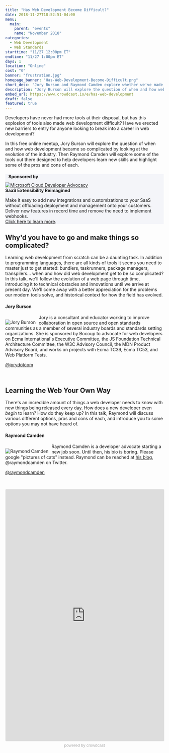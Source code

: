 ```yaml
---
title: "Has Web Development Become Difficult?"
date: 2018-11-27T18:52:51-04:00
menu:
  main:
    parent: "events"
    name: "November 2018"
categories:
  - Web Development
  - Web Standards
starttime: "11/27 12:00pm ET"
endtime: "11/27 1:00pm ET"
days: 1
location: "Online"
cost: "0"
banner: "frustration.jpg"
homepage_banner: "Has-Web-Development-Become-Difficult.png"
short_desc: "Jory Burson and Raymond Camden explore whether we've made web development difficult to learn."
description: "Jory Burson will explore the question of when and how web development became so complicated by looking at the evolution of the industry. Then Raymond Camden will explore some of the tools out there designed to help developers learn new skills and highlight some of the pros and cons of each."
embed_url: https://www.crowdcast.io/e/has-web-development
draft: false
featured: true
---
```


Developers have never had more tools at their disposal, but has this explosion of tools also made web development difficult? Have we erected new barriers to entry for anyone looking to break into a career in web development?

In this free online meetup, Jory Burson will explore the question of when and how web development became so complicated by looking at the evolution of the industry. Then Raymond Camden will explore some of the tools out there designed to help developers learn new skills and highlight some of the pros and cons of each.

<div class="container" style="background-color:#f4f5f9;margin-top:20px;margin-bottom:20px;">
  <div class="row">
    <h4 style="margin: 10px;">Sponsored by</h4>
  </div>
  <div class="row">
    <div class="col-md-4 col-sm-4">
      <a href="https://goextend.io/?utm_source=Certified%20Fresh%20Events&utm_medium=sponsorship&utm_campaign=fresh%20events%20sponsorship"><img src="/images/banners/Extend_Logo.png" alt="Microsoft Cloud Developer Advocacy"></a>
    </div>
    <div class="col-md-8 col-sm-8">
      <strong>SaaS Extensibility Reimagined</strong><br>
      <p>Make it easy to add new integrations and customizations to your SaaS without offloading deployment and management onto your customers. Deliver new features in record time and remove the need to implement webhooks.<br><a href="https://goextend.io/?utm_source=Certified%20Fresh%20Events&utm_medium=sponsorship&utm_campaign=fresh%20events%20sponsorship">Click here to learn more</a>.
    </div>
  </div>
</div>

## Why'd you have to go and make things so complicated?

Learning web development from scratch can be a daunting task. In addition to programming languages, there are all kinds of tools it seems you need to master just to get started: bundlers, taskrunners, package managers, transpilers… when and how did web development get to be so complicated? In this talk, we'll follow the evolution of a web page through time, introducing it to technical obstacles and innovations until we arrive at present day. We'll come away with a better appreciation for the problems our modern tools solve, and historical context for how the field has evolved.

#### Jory Burson

<img src="/images/speakers/JoryBurson.jpg" style="float:left;margin-right: 10px;margin-top: 15px;" alt="Jory Burson">

Jory is a consultant and educator working to improve collaboration in open source and open standards communities as a member of several industry boards and standards setting organizations. She is sponsored by Bocoup to advocate for web developers on Ecma International's Executive Committee, the JS Foundation Technical Architecture Committee, the W3C Advisory Council, the MDN Product Advisory Board, and works on projects with Ecma TC39, Ecma TC53, and Web Platform Tests.

<i class="fa fa-twitter" aria-hidden="true"></i> [@jorydotcom](https://twitter.com/jorydotcom)

<br style="clear:both;">

## Learning the Web Your Own Way

There's an incredible amount of things a web developer needs to know with new things being released every day. How does a new developer even *begin* to learn? How do they keep up? In this talk, Raymond
will discuss various different options, pros and cons of each, and introduce you to some options you may not have heard of.

#### Raymond Camden

<img src="/images/speakers/raymondcamden.jpg" style="float:left;margin-right: 10px;margin-top: 15px;" alt="Raymond Camden">

Raymond Camden is a developer advocate starting a new job soon. Until then, his bio is boring. Please google "pictures of cats" instead. Raymond can be reached at [his blog](https://www.raymondcamden.com), @raymondcamden on Twitter.

<i class="fa fa-twitter" aria-hidden="true"></i> [@raymondcamden](https://twitter.com/raymondcamden)

<br style="clear:both;">

<a name="register"></a>

<iframe width="100%" height="800" frameborder="0" marginheight="0" marginwidth="0" allowtransparency="true" src="https://www.crowdcast.io/e/has-web-development?navlinks=false&embed=true" style="border: 1px solid #EEE;border-radius:3px;"></iframe><a href="https://www.crowdcast.io/?utm_source=embed&utm_medium=website&utm_campaign=embed" style="color: #aaa; font-family: 'Helvetica', 'Arial', sans-serif;text-decoration: none;display: block;text-align: center;font-size: 13px;padding: 5px 0;">powered by crowdcast</a>